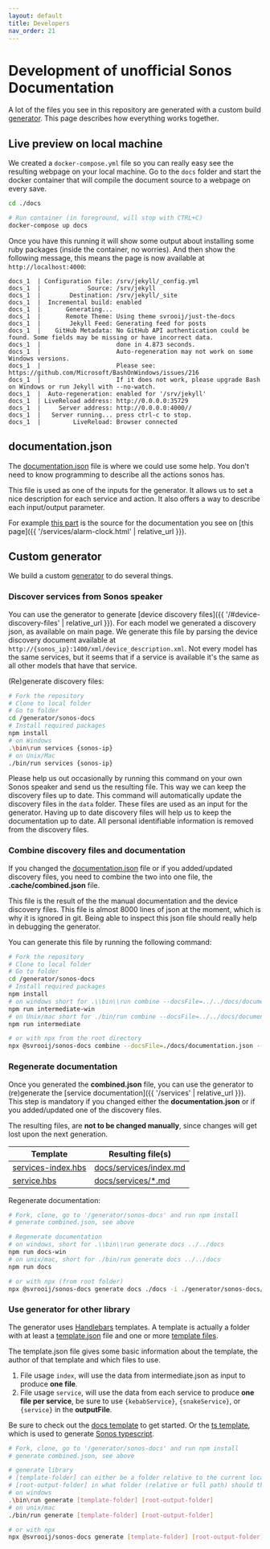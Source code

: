 ```yaml
---
layout: default
title: Developers
nav_order: 21
---
```


# Development of unofficial Sonos Documentation

A lot of the files you see in this repository are generated with a custom build [generator](https://github.com/svrooij/sonos-api-docs/tree/main/generator/sonos-docs).
This page describes how everything works together.

## Live preview on local machine

We created a `docker-compose.yml` file so you can really easy see the resulting webpage on your local machine. Go to the `docs` folder and start the docker container that will compile the document source to a webpage on every save.

```bash
cd ./docs

# Run container (in foreground, will stop with CTRL+C)
docker-compose up docs
```

Once you have this running it will show some output about installing some ruby packages (inside the container, no worries). And then show the following message, this means the page is now available at `http://localhost:4000`:

```text
docs_1  | Configuration file: /srv/jekyll/_config.yml
docs_1  |             Source: /srv/jekyll
docs_1  |        Destination: /srv/jekyll/_site
docs_1  |  Incremental build: enabled
docs_1  |       Generating...
docs_1  |       Remote Theme: Using theme svrooij/just-the-docs
docs_1  |        Jekyll Feed: Generating feed for posts
docs_1  |    GitHub Metadata: No GitHub API authentication could be found. Some fields may be missing or have incorrect data.
docs_1  |                     done in 4.873 seconds.
docs_1  |                     Auto-regeneration may not work on some Windows versions.
docs_1  |                     Please see: https://github.com/Microsoft/BashOnWindows/issues/216
docs_1  |                     If it does not work, please upgrade Bash on Windows or run Jekyll with --no-watch.
docs_1  |  Auto-regeneration: enabled for '/srv/jekyll'
docs_1  | LiveReload address: http://0.0.0.0:35729
docs_1  |     Server address: http://0.0.0.0:4000//
docs_1  |   Server running... press ctrl-c to stop.
docs_1  |         LiveReload: Browser connected
```

## documentation.json

The [documentation.json](https://github.com/svrooij/sonos-api-docs/blob/main/docs/documentation.json) file is where we could use some help. You don't need to know programming to describe all the actions sonos has.

This file is used as one of the inputs for the generator.
It allows us to set a nice description for each service and action. It also offers a way to describe each input/output parameter.

For example [this part](https://github.com/svrooij/sonos-api-docs/blob/25aad3a3a25c029514669869705597df03c2b5d2/docs/documentation.json#L6-L37) is the source for the documentation you see on [this page]({{ '/services/alarm-clock.html' | relative_url }}).

## Custom generator

We build a custom [generator](https://github.com/svrooij/sonos-api-docs/tree/main/generator/sonos-docs) to do several things.

### Discover services from Sonos speaker

You can use the generator to generate [device discovery files]({{ '/#device-discovery-files' | relative_url }}). For each model we generated a discovery json, as available on main page. We generate this file by parsing the device discovery document available at `http://{sonos_ip}:1400/xml/device_description.xml`. Not every model has the same services, but it seems that if a service is available it's the same as all other models that have that service.

(Re)generate discovery files:

```bash
# Fork the repository
# Clone to local folder
# Go to folder
cd /generator/sonos-docs
# Install required packages
npm install
# on Windows
.\bin\run services {sonos-ip}
# on Unix/Mac
./bin/run services {sonos-ip}
```

Please help us out occasionally by running this command on your own Sonos speaker and send us the resulting file. This way we can keep the discovery files up to date. This command will automatically update the discovery files in the `data` folder. These files are used as an input for the generator. Having up to date discovery files will help us to keep the documentation up to date. All personal identifiable information is removed from the discovery files.

### Combine discovery files and documentation

If you changed the [documentation.json](./documentation.json) file or if you added/updated discovery files, you need to combine the two into one file, the **.cache/combined.json** file.

This file is the result of the the manual documentation and the device discovery files. This file is almost 8000 lines of json at the moment, which is why it is ignored in git.
Being able to inspect this json file should really help in debugging the generator.

You can generate this file by running the following command:

```bash
# Fork the repository
# Clone to local folder
# Go to folder
cd /generator/sonos-docs
# Install required packages
npm install
# on windows short for .\\bin\\run combine --docsFile=../../docs/documentation.json --folder=data
npm run intermediate-win
# on Unix/mac short for ./bin/run combine --docsFile=../../docs/documentation.json --folder=data
npm run intermediate

# or with npx from the root directory
npx @svrooij/sonos-docs combine --docsFile=./docs/documentation.json --folder=./generator/sonos-docs/data --out=./generator/sonos-docs/.cache/combined.json
```

### Regenerate documentation

Once you generated the **combined.json** file, you can use the generator to (re)generate the [service documentation]({{ '/services' | relative_url }}). This step is mandatory if you changed either the **documentation.json** or if you added/updated one of the discovery files.

The resulting files, are **not to be changed manually**, since changes will get lost upon the next generation.

| Template | Resulting file(s) |
|-----------|------------------|
| [services-index.hbs](https://github.com/svrooij/sonos-api-docs/blob/main/generator/sonos-docs/templates/docs/services-index.hbs)| [docs/services/index.md](https://github.com/svrooij/sonos-api-docs/blob/main/docs/services/index.md) |
| [service.hbs](https://github.com/svrooij/sonos-api-docs/blob/main/generator/sonos-docs/templates/docs/service.hbs) | [docs/services/*.md](https://github.com/svrooij/sonos-api-docs/tree/main/docs/services) |

Regenerate documentation:

```bash
# Fork, clone, go to '/generator/sonos-docs' and run npm install
# generate combined.json, see above

# Regenerate documentation
# on windows, short for .\\bin\\run generate docs ../../docs
npm run docs-win
# on unix/mac, short for ./bin/run generate docs ../../docs
npm run docs

# or with npx (from root folder)
npx @svrooij/sonos-docs generate docs ./docs -i ./generator/sonos-docs/.cache/combined.json
```

### Use generator for other library

The generator uses [Handlebars](https://handlebarsjs.com/) templates. A template is actually a folder with at least a [template.json](https://github.com/svrooij/sonos-api-docs/blob/main/generator/sonos-docs/templates/docs/template.json) file and one or more [template files](https://github.com/svrooij/sonos-api-docs/blob/main/generator/sonos-docs/templates/docs/services-index.hbs).

The template.json file gives some basic information about the template, the author of that template and which files to use.

1. File usage `index`, will use the data from intermediate.json as input to produce **one file**.
2. File usage `service`, will use the data from each service to produce **one file per service**, be sure to use `{kebabService}`, `{snakeService}`, or `{service}` in the **outputFile**.

Be sure to check out the [docs template](https://github.com/svrooij/sonos-api-docs/tree/main/generator/sonos-docs/templates/docs) to get started. Or the [ts template](https://github.com/svrooij/node-sonos-ts/tree/master/.generator/ts), which is used to generate [Sonos typescript](https://sonos-ts.svrooij.io/).


```bash
# Fork, clone, go to '/generator/sonos-docs' and run npm install
# generate combined.json, see above

# generate library
# [template-folder] can either be a folder relative to the current location, a full path to a template folder or the name of the folder inside the generator folder.
# [root-output-folder] in what folder (relative or full path) should the resulting files be placed. 
# on windows
.\bin\run generate [template-folder] [root-output-folder]
# on unix/mac
./bin/run generate [template-folder] [root-output-folder]

# or with npx
npx @svrooij/sonos-docs generate [template-folder] [root-output-folder] -i ./generator/sonos-docs/.cache/combined.json
```
